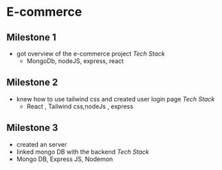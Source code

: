 # E-commerce

## Milestone 1

- got overview of the e-commerce project
  *Tech Stack*
  - MongoDb, nodeJS, express, react

## Milestone 2

- knew how to use tailwind css and created user login page
  *Tech Stack*
  - React , Tailwind css,nodeJs , express

## Milestone 3

- created an server
- linked mongo DB with the backend
  *Tech Stack*
- Mongo DB, Express JS, Nodemon
